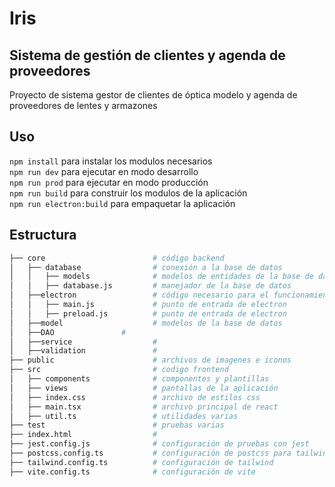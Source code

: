 # Iris
## Sistema de gestión de clientes y agenda de proveedores
Proyecto de sistema gestor de clientes de óptica modelo y agenda de proveedores de lentes y armazones

## Uso

`npm install` para instalar los modulos necesarios  
`npm run dev` para ejecutar en modo desarrollo  
`npm run prod` para ejecutar en modo producción  
`npm run build` para construir los modulos de la aplicación  
`npm run electron:build` para empaquetar la aplicación  

## Estructura

```bash
├── core                        # código backend
│   ├── database                # conexión a la base de datos
│   │   ├── models              # modelos de entidades de la base de datos
│   │   ├── database.js         # manejador de la base de datos
│   ├──electron                 # código necesario para el funcionamiento de electron
│   │   ├── main.js             # punto de entrada de electron
│   │   ├── preload.js          # punto de entrada de electron
│   ├──model                    # modelos de la base de datos
│   ├──DAO               # 
│   ├──service                  # 
│   ├──validation               # 
├── public                      # archivos de imagenes e iconos
├── src                         # codigo frontend
│   ├── components              # componentes y plantillas
│   ├── views                   # pantallas de la aplicación
│   ├── index.css               # archivo de estilos css
│   ├── main.tsx                # archivo principal de react
│   ├── util.ts                 # utilidades varias
├── test                        # pruebas varias
├── index.html                  # 
├── jest.config.js              # configuración de pruebas con jest
├── postcss.config.ts           # configuración de postcss para tailwind
├── tailwind.config.ts          # configuración de tailwind
├── vite.config.ts              # configuración de vite
```
